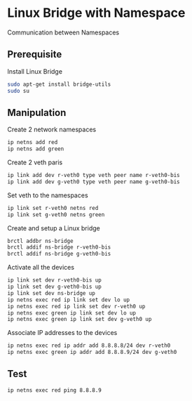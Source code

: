 # Linux Bridge with Namespace
Communication between Namespaces
## Prerequisite

Install Linux Bridge

```bash
sudo apt-get install bridge-utils
sudo su
```


## Manipulation

Create 2 network namespaces
```bash
ip netns add red
ip netns add green
```

Create 2 veth paris
```bash
ip link add dev r-veth0 type veth peer name r-veth0-bis
ip link add dev g-veth0 type veth peer name g-veth0-bis
```

Set veth to the namespaces
```bash
ip link set r-veth0 netns red
ip link set g-veth0 netns green
```

Create and setup a Linux bridge
```bash
brctl addbr ns-bridge
brctl addif ns-bridge r-veth0-bis
brctl addif ns-bridge g-veth0-bis
```

Activate all the devices
```bash
ip link set dev r-veth0-bis up
ip link set dev g-veth0-bis up
ip link set dev ns-bridge up
ip netns exec red ip link set dev lo up
ip netns exec red ip link set dev r-veth0 up
ip netns exec green ip link set dev lo up
ip netns exec green ip link set dev g-veth0 up
```

Associate IP addresses to the devices
```bash
ip netns exec red ip addr add 8.8.8.8/24 dev r-veth0
ip netns exec green ip addr add 8.8.8.9/24 dev g-veth0
```


## Test
```bash
ip netns exec red ping 8.8.8.9
```

